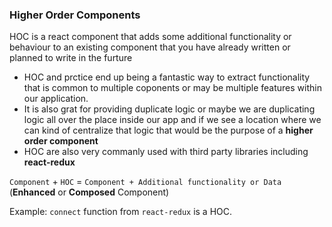 ### Higher Order Components 
HOC is a react component that adds some additional functionality or behaviour to an existing component that you have already written or planned to write in the furture
* HOC and prctice end up being a fantastic way to extract functionality that is common to multiple coponents or may be multiple features within our application.
* It is also grat for providing duplicate logic or maybe we are duplicating logic all over the place inside our app and if we see a location where we can kind of centralize that logic that would be the purpose of a **higher order component**
* HOC are also very commanly used with third party libraries including **react-redux**

`Component`  +  `HOC` = `Component + Additional functionality or Data` (**Enhanced** or **Composed** Component)

Example: `connect` function from `react-redux` is a HOC.

<br>
<br>


